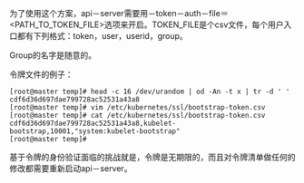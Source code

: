 为了使用这个方案，api－server需要用－token－auth－file＝<PATH_TO_TOKEN_FILE>选项来开启。TOKEN_FILE是个csv文件，每个用户入口都有下列格式：token，user，userid，group。

Group的名字是随意的。

令牌文件的例子：
```
[root@master temp]# head -c 16 /dev/urandom | od -An -t x | tr -d ' '
cdf6d36d697dae799728ac52531a43a8
[root@master temp]# vim /etc/kubernetes/ssl/bootstrap-token.csv
[root@master temp]# cat /etc/kubernetes/ssl/bootstrap-token.csv
cdf6d36d697dae799728ac52531a43a8,kubelet-bootstrap,10001,"system:kubelet-bootstrap"
[root@master temp]# 
```
基于令牌的身份验证面临的挑战就是，令牌是无期限的，而且对令牌清单做任何的修改都需要重新启动api－server。